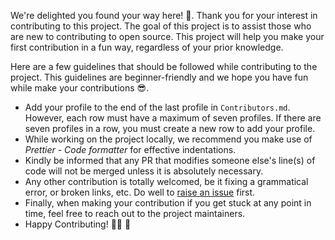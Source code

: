 We're delighted you found your way here! 🕺. Thank you for your interest in contributing to this project. The goal of this project is to assist those who are new to contributing to open source. This project will help you make your first contribution in a fun way, regardless of your prior knowledge.

Here are a few guidelines that should be followed while contributing to the project. This guidelines are beginner-friendly and we hope you have fun while make your contributions 😎.

- Add your profile to the end of the last profile in `Contributors.md`. However, each row must have a maximum of seven profiles. If there are seven profiles in a row, you must create a new row to add your profile.
- While working on the project locally, we recommend you make use of *Prettier - Code formatter* for effective indentations.
- Kindly be informed that any PR that modifies someone else's line(s) of code will not be merged unless it is absolutely necessary.
- Any other contribution is totally welcomed, be it fixing a grammatical error, or broken links, etc. Do well to [raise an issue](https://github.com/BeforeIDieCode/BeforeIDieAchievements/issues/new/choose) first.
- Finally, when making your contribution if you get stuck at any point in time, feel free to reach out to the project maintainers.
- Happy Contributing! 👯👯  🕺
